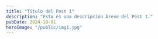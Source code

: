 ```yaml
---
title: "Título del Post 1"
description: "Esta es una descripción breve del Post 1."
pubDate: 2024-10-01
heroImage: "/public/img1.jpg"
---
```

